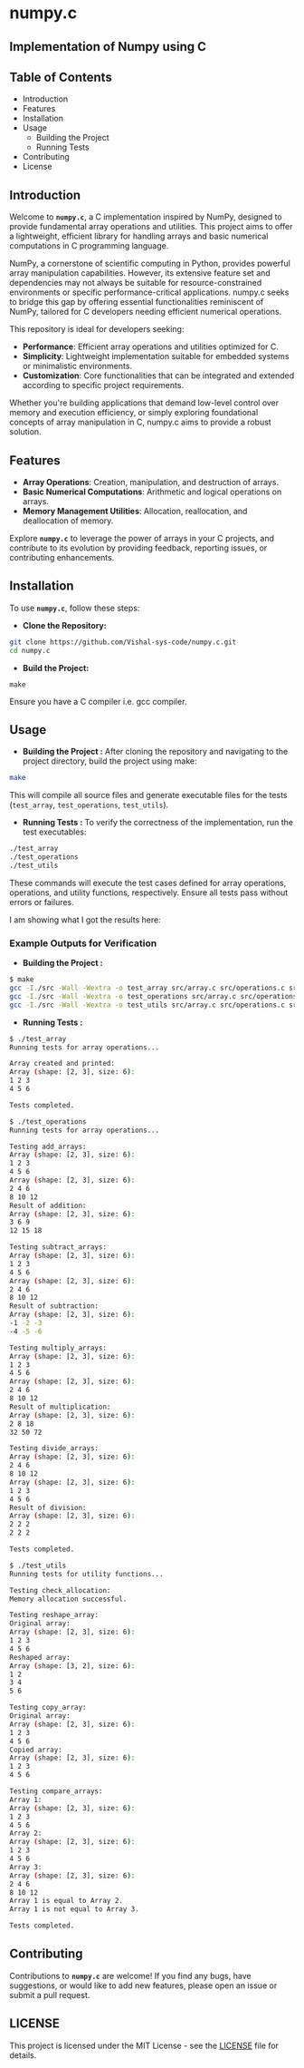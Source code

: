 # **numpy.c**

## Implementation of Numpy using C


## Table of Contents
* Introduction
* Features
* Installation
* Usage
    * Building the Project
    * Running Tests
* Contributing
* License

## Introduction
Welcome to **`numpy.c`**, a C implementation inspired by NumPy, designed to provide fundamental array operations and utilities. This project aims to offer a lightweight, efficient library for handling arrays and basic numerical computations in C programming language.

NumPy, a cornerstone of scientific computing in Python, provides powerful array manipulation capabilities. However, its extensive feature set and dependencies may not always be suitable for resource-constrained environments or specific performance-critical applications. numpy.c seeks to bridge this gap by offering essential functionalities reminiscent of NumPy, tailored for C developers needing efficient numerical operations.

This repository is ideal for developers seeking:

* **Performance**: Efficient array operations and utilities optimized for C.
* **Simplicity**: Lightweight implementation suitable for embedded systems or minimalistic environments.
* **Customization**: Core functionalities that can be integrated and extended according to specific project requirements.

Whether you're building applications that demand low-level control over memory and execution efficiency, or simply exploring foundational concepts of array manipulation in C, numpy.c aims to provide a robust solution.

## Features
* **Array Operations**: Creation, manipulation, and destruction of arrays.
* **Basic Numerical Computations**: Arithmetic and logical operations on arrays.
* **Memory Management Utilities**: Allocation, reallocation, and deallocation of memory.

Explore **`numpy.c`** to leverage the power of arrays in your C projects, and contribute to its evolution by providing feedback, reporting issues, or contributing enhancements.

## Installation
To use **`numpy.c`**, follow these steps:
* **Clone the Repository:**
```bash
git clone https://github.com/Vishal-sys-code/numpy.c.git
cd numpy.c
```
* **Build the Project:** 
```
make
```
Ensure you have a C compiler i.e. gcc compiler.

## Usage
* **Building the Project :**
After cloning the repository and navigating to the project directory, build the project using make:

```bash
make
```
This will compile all source files and generate executable files for the tests (`test_array`, `test_operations`, `test_utils`).

* **Running Tests :**
To verify the correctness of the implementation, run the test executables:
```bash
./test_array
./test_operations
./test_utils
```
These commands will execute the test cases defined for array operations, operations, and utility functions, respectively. Ensure all tests pass without errors or failures.

I am showing what I got the results here:
### Example Outputs for Verification
* **Building the Project :**
```bash
$ make
gcc -I./src -Wall -Wextra -o test_array src/array.c src/operations.c src/utils.c tests/test_array.c
gcc -I./src -Wall -Wextra -o test_operations src/array.c src/operations.c src/utils.c tests/test_operations.c
gcc -I./src -Wall -Wextra -o test_utils src/array.c src/operations.c src/utils.c tests/test_utils.c
```
* **Running Tests :**
```bash
$ ./test_array
Running tests for array operations...

Array created and printed:
Array (shape: [2, 3], size: 6):
1 2 3
4 5 6

Tests completed.
```

```bash
$ ./test_operations
Running tests for array operations...

Testing add_arrays:
Array (shape: [2, 3], size: 6):
1 2 3
4 5 6
Array (shape: [2, 3], size: 6):
2 4 6
8 10 12
Result of addition:
Array (shape: [2, 3], size: 6):
3 6 9
12 15 18

Testing subtract_arrays:
Array (shape: [2, 3], size: 6):
1 2 3
4 5 6
Array (shape: [2, 3], size: 6):
2 4 6
8 10 12
Result of subtraction:
Array (shape: [2, 3], size: 6):
-1 -2 -3
-4 -5 -6

Testing multiply_arrays:
Array (shape: [2, 3], size: 6):
1 2 3
4 5 6
Array (shape: [2, 3], size: 6):
2 4 6
8 10 12
Result of multiplication:
Array (shape: [2, 3], size: 6):
2 8 18
32 50 72

Testing divide_arrays:
Array (shape: [2, 3], size: 6):
2 4 6
8 10 12
Array (shape: [2, 3], size: 6):
1 2 3
4 5 6
Result of division:
Array (shape: [2, 3], size: 6):
2 2 2
2 2 2

Tests completed.
```

```bash
$ ./test_utils
Running tests for utility functions...

Testing check_allocation:
Memory allocation successful.

Testing reshape_array:
Original array:
Array (shape: [2, 3], size: 6):
1 2 3
4 5 6
Reshaped array:
Array (shape: [3, 2], size: 6):
1 2
3 4
5 6

Testing copy_array:
Original array:
Array (shape: [2, 3], size: 6):
1 2 3
4 5 6
Copied array:
Array (shape: [2, 3], size: 6):
1 2 3
4 5 6

Testing compare_arrays:
Array 1:
Array (shape: [2, 3], size: 6):
1 2 3
4 5 6
Array 2:
Array (shape: [2, 3], size: 6):
1 2 3
4 5 6
Array 3:
Array (shape: [2, 3], size: 6):
2 4 6
8 10 12
Array 1 is equal to Array 2.
Array 1 is not equal to Array 3.

Tests completed.
```


## Contributing
Contributions to **`numpy.c`** are welcome! If you find any bugs, have suggestions, or would like to add new features, please open an issue or submit a pull request.

## LICENSE
This project is licensed under the MIT License - see the [LICENSE](https://github.com/Vishal-sys-code/numpy.c/blob/main/LICENSE) file for details.
